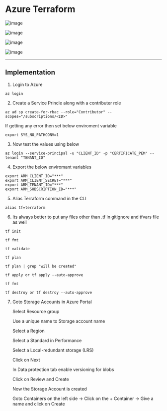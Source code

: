 # Azure Terraform  
   
![image](https://github.com/Pavan-1997/Azure_Terraform/assets/32020205/fd66e570-1cce-4876-8631-97409d0c6715)

![image](https://github.com/Pavan-1997/Azure_Terraform/assets/32020205/48704f65-2535-419d-8d21-d96f42af787d)

![image](https://github.com/Pavan-1997/Azure_Terraform/assets/32020205/f84dbd09-fc3c-4615-84b4-4407fb6e577e)

![image](https://github.com/Pavan-1997/Azure_Terraform/assets/32020205/ec625ac0-74d7-4c90-beb2-0b72ec5aaab1)

---

## Implementation

1. Login to Azure
```
az login 
```

2. Create a Service Princle along with a contributer role
```
az ad sp create-for-rbac --role="Contributor" --scopes="/subscriptions/<ID>"
```
  If getting any error then set below enviroment variable
```
export SYS_NO_PATHCONV=1
```

3. Now test the values using below 
```
az login --service-principal -u "CLIENT_ID" -p "CERTIFICATE_PEM" --tenant "TENANT_ID"
```
4. Export the below enviromant variables
```
export ARM_CLIENT_ID="***"
export ARM_CLIENT_SECRET="***"
export ARM_TENANT_ID="***"
export ARM_SUBSCRIPTION_ID="***"
````

5. Alias Terraform command in the CLI
```
alias tf=terraform
```

6. Its always better to put any files other than .tf in gitignore and tfvars file as well
```
tf init
```
```
tf fmt
```
```
tf validate
```
```
tf plan
```
```
tf plan | grep "will be created"
```
```
tf apply or tf apply --auto-approve
```
```
tf fmt
```
```
tf destroy or tf destroy --auto-approve
```
7. Goto Storage Accounts in Azure Portal 

    Select Resource group
    
    Use a unique name to Storage account name
    
    Select a Region
    
    Select a Standard in Performance
    
    Select a Local-redundant storage (LRS)
    
    Click on Next
    
    In Data protection tab enable versioning for blobs
    
    Click on Review and Create
    
    Now the Storage Account is created
    
    Goto Containers on the left side -> Click on the + Container -> Give a name and click on Create
  
